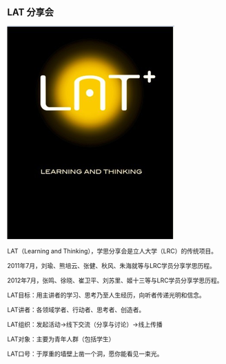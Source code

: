 ## LAT 分享会

![LAT_LOGO](jpg/LAT_logo.jpg)

LAT（Learning and Thinking），学思分享会是立人大学（LRC）的传统项目。

2011年7月，刘瑜、熊培云、张健、秋风、朱海就等与LRC学员分享学思历程。

2012年7月，张鸣、徐晓、崔卫平、刘苏里、姬十三等与LRC学员分享学思历程。

LAT目标：用主讲者的学习、思考乃至人生经历，向听者传递光明和信念。

LAT讲者：各领域学者、行动者、思考者、创造者。

LAT组织：发起活动→线下交流（分享与讨论）→线上传播

LAT对象：主要为青年人群（包括学生）

LAT口号：于厚重的墙壁上凿一个洞，愿你能看见一束光。